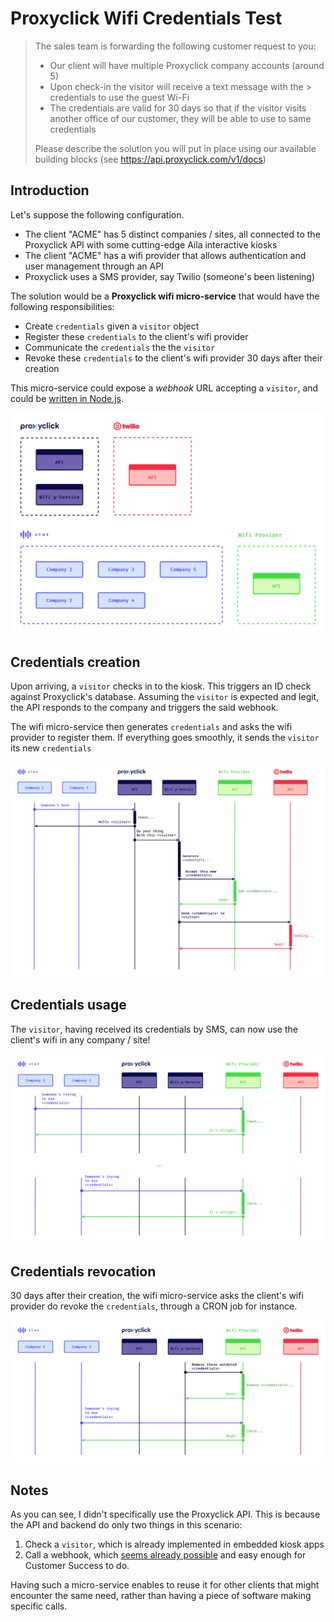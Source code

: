 # Proxyclick Wifi Credentials Test

> The sales team is forwarding the following customer request to you:
>
> - Our client will have multiple Proxyclick company accounts (around 5)
> - Upon check-in the visitor will receive a text message with the > credentials to use the guest Wi-Fi
> - The credentials are valid for 30 days so that if the visitor visits another office of our customer, they will be able to use to same credentials
>
> Please describe the solution you will put in place using our available building blocks (see https://api.proxyclick.com/v1/docs)

## Introduction

Let's suppose the following configuration.

- The client "ACME" has 5 distinct companies / sites, all connected to the Proxyclick API with some cutting-edge Aila interactive kiosks
- The client "ACME" has a wifi provider that allows authentication and user management through an API
- Proxyclick uses a SMS provider, say Twilio (someone's been listening)

The solution would be a **Proxyclick wifi micro-service** that would have the following responsibilities:

- Create `credentials` given a `visitor` object
- Register these `credentials` to the client's wifi provider
- Communicate the `credentials` the the `visitor`
- Revoke these `credentials` to the client's wifi provider 30 days after their creation

This micro-service could expose a _webhook_ URL accepting a `visitor`, and could be [written in Node.js](https://github.com/proxyclick/interview-wifi-credentials).

![Overview](./img/overview.png)

## Credentials creation

Upon arriving, a `visitor` checks in to the kiosk. This triggers an ID check against Proxyclick's database. Assuming the `visitor` is expected and legit, the API responds to the company and triggers the said webhook.

The wifi micro-service then generates `credentials` and asks the wifi provider to register them. If everything goes smoothly, it sends the `visitor` its new `credentials`

![Credentials creation](./img/creation.png)

## Credentials usage

The `visitor`, having received its credentials by SMS, can now use the client's wifi in any company / site!

![Credentials creation](./img/usage.png)

## Credentials revocation

30 days after their creation, the wifi micro-service asks the client's wifi provider do revoke the `credentials`, through a CRON job for instance.

![Credentials creation](./img/revocation.png)

## Notes

As you can see, I didn't specifically use the Proxyclick API. This is because the API and backend do only two things in this scenario:

1. Check a `visitor`, which is already implemented in embedded kiosk apps
2. Call a webhook, which [seems already possible](https://help.proxyclick.com/visitor-management/webhooks/) and easy enough for Customer Success to do.

Having such a micro-service enables to reuse it for other clients that might encounter the same need, rather than having a piece of software making specific calls.
